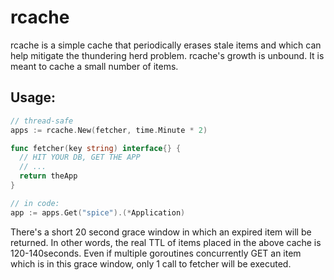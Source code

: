# rcache

rcache is a simple cache that periodically erases stale items and which can help mitigate the thundering herd problem. rcache's growth is unbound. It is meant to cache a small number of items.


## Usage:

```go
// thread-safe
apps := rcache.New(fetcher, time.Minute * 2)

func fetcher(key string) interface{} {
  // HIT YOUR DB, GET THE APP
  // ...
  return theApp
}

// in code:
app := apps.Get("spice").(*Application)
```

There's a short 20 second grace window in which an expired item will be returned. In other words, the real TTL of items placed in the above cache is 120-140seconds. Even if multiple goroutines concurrently GET an item which is in this grace window, only 1 call to fetcher will be executed.

